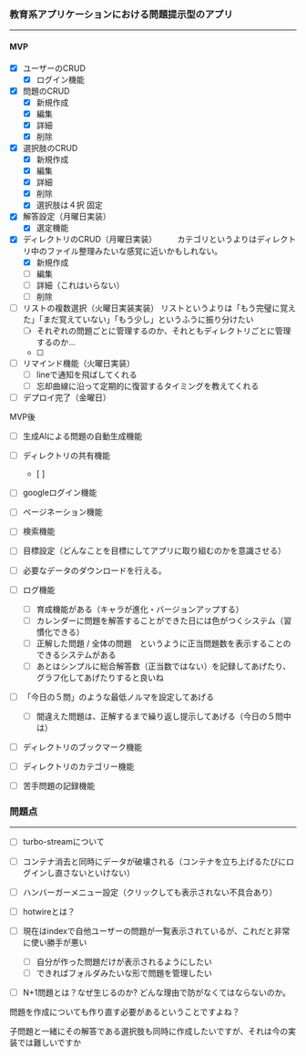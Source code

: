 ### 教育系アプリケーションにおける問題提示型のアプリ

------

#### MVP

- [x] ユーザーのCRUD
  - [x] ログイン機能
- [x] 問題のCRUD
  - [x] 新規作成
  - [x] 編集
  - [x] 詳細
  - [x] 削除
- [x] 選択肢のCRUD
  - [x] 新規作成
  - [x] 編集
  - [x] 詳細
  - [x] 削除
  - [x] 選択肢は４択 固定
- [x] 解答設定（月曜日実装）
  - [x] 選定機能
- [x] ディレクトリのCRUD（月曜日実装）
  　 　カテゴリというよりはディレクトリ中のファイル整理みたいな感覚に近いかもしれない。
   - [x] 新規作成
  - [ ] 編集
  - [ ] 詳細（これはいらない）
  - [ ] 削除
- [ ] リストの複数選択（火曜日実装実装）
    リストというよりは「もう完璧に覚えた」「まだ覚えていない」「もう少し」というふうに振り分けたい
    - [ ] それぞれの問題ごとに管理するのか、それともディレクトリごとに管理するのか...
    - [ ] 
    
- [ ] リマインド機能（火曜日実装）
  - [ ] lineで通知を飛ばしてくれる
  - [ ] 忘却曲線に沿って定期的に復習するタイミングを教えてくれる
- [ ] デプロイ完了（金曜日）

MVP後

- [ ] 生成AIによる問題の自動生成機能
- [ ] ディレクトリの共有機能
  - [ ] 
- [ ] googleログイン機能
- [ ] ページネーション機能
- [ ] 検索機能
- [ ] 目標設定（どんなことを目標にしてアプリに取り組むのかを意識させる）
- [ ] 必要なデータのダウンロードを行える。
- [ ] ログ機能
  - [ ] 育成機能がある（キャラが進化・バージョンアップする）
  - [ ] カレンダーに問題を解答することができた日には色がつくシステム（習慣化できる）
  - [ ] 正解した問題 / 全体の問題　というように正当問題数を表示することのできるシステムがある
  - [ ] あとはシンプルに総合解答数（正当数ではない）を記録してあげたり、グラフ化してあげたりすると良いね
- [ ] 「今日の５問」のような最低ノルマを設定してあげる
  - [ ] 間違えた問題は、正解するまで繰り返し提示してあげる（今日の５問中は）
- [ ] ディレクトリのブックマーク機能
- [ ] ディレクトリのカテゴリー機能
- [ ] 苦手問題の記録機能


### 問題点

------

- [ ] turbo-streamについて
- [ ] コンテナ消去と同時にデータが破壊される（コンテナを立ち上げるたびにログインし直さないといけない）
- [ ] ハンバーガーメニュー設定（クリックしても表示されない不具合あり）
- [ ] hotwireとは？
- [ ] 現在はindexで自他ユーザーの問題が一覧表示されているが、これだと非常に使い勝手が悪い
  - [ ] 自分が作った問題だけが表示されるようにしたい
  - [ ] できればフォルダみたいな形で問題を管理したい
- [ ] N+1問題とは？なぜ生じるのか? どんな理由で防がなくてはならないのか。



問題を作成についても作り直す必要があるということですよね？



子問題と一緒にその解答である選択肢も同時に作成したいですが、それは今の実装では難しいですか
